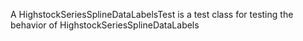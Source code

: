 A HighstockSeriesSplineDataLabelsTest is a test class for testing the behavior of HighstockSeriesSplineDataLabels